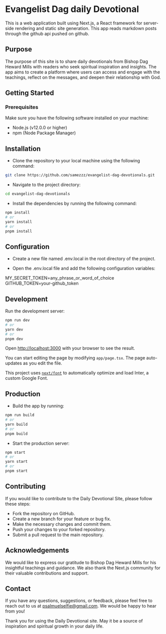 # Evangelist Dag daily Devotional

This is a web application built using Next.js, a React framework for server-side rendering and static site generation. This app reads markdown posts through the github api pushed on github.

## Purpose

The purpose of this site is to share daily devotionals from Bishop Dag Heward Mills with readers who seek spiritual inspiration and insights. The app aims to create a platform where users can access and engage with the teachings, reflect on the messages, and deepen their relationship with God.

## Getting Started

### Prerequisites

Make sure you have the following software installed on your machine:

- Node.js (v12.0.0 or higher)
- npm (Node Package Manager)

## Installation

- Clone the repository to your local machine using the following command:

```bash
git clone https://github.com/samezzz/evangelist-dag-devotionals.git
```

- Navigate to the project directory:

```bash
cd evangelist-dag-devotionals
```

- Install the dependencies by running the following command:

```bash
npm install
# or
yarn install
# or
pnpm install
```

## Configuration

- Create a new file named .env.local in the root directory of the project.

- Open the .env.local file and add the following configuration variables:

MY_SECRET_TOKEN=any_phrase_or_word_of_choice
GITHUB_TOKEN=your-github_token

## Development

Run the development server:

```bash
npm run dev
# or
yarn dev
# or
pnpm dev
```

Open [http://localhost:3000](http://localhost:3000) with your browser to see the result.

You can start editing the page by modifying `app/page.tsx`. The page auto-updates as you edit the file.

This project uses [`next/font`](https://nextjs.org/docs/basic-features/font-optimization) to automatically optimize and load Inter, a custom Google Font.

## Production

- Build the app by running:

```bash
npm run build
# or
yarn build
# or
pnpm build
```

- Start the production server:

```bash
npm start
# or
yarn start
# or
pnpm start
```

## Contributing

If you would like to contribute to the Daily Devotional Site, please follow these steps:

- Fork the repository on GitHub.
- Create a new branch for your feature or bug fix.
- Make the necessary changes and commit them.
- Push your changes to your forked repository.
- Submit a pull request to the main repository.

## Acknowledgements

We would like to express our gratitude to Bishop Dag Heward Mills for his insightful teachings and guidance. We also thank the Next.js community for their valuable contributions and support.

## Contact

If you have any questions, suggestions, or feedback, please feel free to reach out to us at <psalmuelselfie@gmail.com>. We would be happy to hear from you!

Thank you for using the Daily Devotional site. May it be a source of inspiration and spiritual growth in your daily life.
